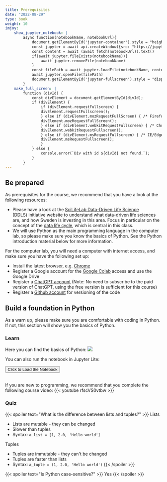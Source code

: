 ```yaml
---
title: Prerequisites
date: "2022-08-29"
type: book
weight: 10
imjoy:
    show_jupyter_notebook: |
        async function(notebookName, notebookUrl){
            document.getElementById('jupyter-container').style = "height: 450px;";
            const jupyter = await api.createWindow({src: "https://jupyter.imjoy.io/lab/index.html", window_id: "jupyter-container", config: {"left_collapsed": true}})
            const content = await (await fetch(notebookUrl)).text()
            if(await jupyter.fileExists(notebookName)){
                await jupyter.removeFile(notebookName)
            }
            const filePath = await jupyter.loadFile(notebookName, content, 'application/json')
            await jupyter.openFile(filePath)
            document.getElementById('jupyter-fullscreen').style = "display: block;";
        }
    make_full_screen: |
        function (divId) {
            const divElement = document.getElementById(divId);
            if (divElement) {
                if (divElement.requestFullscreen) {
                divElement.requestFullscreen();
                } else if (divElement.mozRequestFullScreen) { /* Firefox */
                divElement.mozRequestFullScreen();
                } else if (divElement.webkitRequestFullscreen) { /* Chrome, Safari and Opera */
                divElement.webkitRequestFullscreen();
                } else if (divElement.msRequestFullscreen) { /* IE/Edge */
                divElement.msRequestFullscreen();
                }
            } else {
                console.error(`Div with id ${divId} not found.`);
            }
        }
---
```

## Be prepared

As prerequisites for the course, we recommend that you have a look at the following resources:

 - Please have a look at the [SciLifeLab Data-Driven Life Science](https://www.scilifelab.se/data-driven) (DDLS) initiative website to understand what data-driven life sciences are, and how Sweden is investing in this area. Focus in particular on the concept of the [data life cycle](https://data-guidelines.scilifelab.se/data-life-cycle/), which is central in this class.
 - We will use Python as the main programming language in the computer lab, so please make sure you know the basics of Python. See the Python introduction material below for more information.

For the computer lab, you will need a computer with internet access, and make sure you have the following set up:
   - Install the latest browser, e.g. [Chrome](https://www.google.com/chrome/)
   - Register a Google account for the [Google Colab](https://colab.google/) access and use the Google Drive
   - Register a [ChatGPT account](https://chat.openai.com/) (Note: No need to subscribe to the paid version of ChatGPT, using the free version is sufficient for this course)
   - Register a [Github account](https://github.com/) for versioning of the code

## Build a foundation in Python

As a warn up, please make sure you are comfortable with coding in Python. If not, this section will show you the basics of Python.
### Learn

Here you can find the basics of Python: [<img style="display: inline" src="https://colab.research.google.com/assets/colab-badge.svg">](https://colab.research.google.com/github/cs231n/cs231n.github.io/blob/master/python-colab.ipynb)

You can also run the notebook in Jupyter Lite: <button id="jupyter-fullscreen" style="display: none;" onclick="imjoy.make_full_screen('jupyter-container')"> + Show Notebook in Fullscreen Mode</button>

<div id="jupyter-container"><button onclick='imjoy.show_jupyter_notebook("python-colab.ipynb", "/notebooks/python-colab.ipynb")'>Click to Load the Notebook</button></div>

<br>



If you are new to programming, we recommend that you complete the following course video:
{{< youtube rfscVS0vtbw >}}


### Quiz

{{< spoiler text="What is the difference between lists and tuples?" >}}
Lists

- Lists are mutable - they can be changed
- Slower than tuples
- Syntax: `a_list = [1, 2.0, 'Hello world']`

Tuples

- Tuples are immutable - they can't be changed
- Tuples are faster than lists
- Syntax: `a_tuple = (1, 2.0, 'Hello world')`
  {{< /spoiler >}}

{{< spoiler text="Is Python case-sensitive?" >}}
Yes
{{< /spoiler >}}
